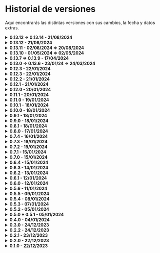 # Historial de versiones

Aquí encontrarás las distintas versiones con sus cambios, la fecha y datos extras.

<details>
  <summary><b>0.13.12 => 0.13.14 - 21/08/2024</b></summary>

- <span style="color: yellow;">Arreglado:</span> Fixes de todo tipo.

</details>

<details>
  <summary><b>0.13.12 - 21/08/2024</b></summary>

- <span style="color: green;">Añadido:</span> Botón de logout.

- <span style="color: green;">Añadido:</span> Traducciones del logout.

- <span style="color: green;">Añadido:</span> Script de mantenimiento de la db.

</details>

<details>
  <summary><b>0.13.11 - 02/08/2024 => 20/08/2024</b></summary>

- <span style="color: green;">Añadido:</span> Traducción completa de la dashboard en los 3 idiomas disponibles.

- <span style="color: green;">Añadido:</span> Posbilidad de utilizar password managers con el login.

- <span style="color: green;">Añadido:</span> Sección de ajustes de usuario para cambiar idioma y cerrar sesión.

- <span style="color: yellow;">Arreglado:</span> Traducciones en las páginas de errores.

- <span style="color: yellow;">Arreglado:</span> La dash únicamente será usable desde PC por cuestiones técnicas.

</details>

<details>
  <summary><b>0.13.10 - 01/05/2024 => 02/05/2024</b></summary>

- <span style="color: green;">Añadido:</span> Posibilidad de utilizar la tecla enter en los formularios relacionados con la autenticación.

- <span style="color: green;">Añadido:</span> Script para descargar el manager, darle permisos y ejecutarlo.

- <span style="color: yellow;">Arreglado:</span> Cambiados los mensajes de las páginas de errores.

- <span style="color: yellow;">Arreglado:</span> Actualización de las dependencias.

- <span style="color: red;">Eliminado:</span> Sistema de changelog en la dashboard (no aporta lo suficiente para tener justificación de ser).

- <span style="color: red;">Eliminado:</span> Script para eliminar tags de GitHub.

</details>

<details>
  <summary><b>0.13.7 => 0.13.9 - 17/04/2024</b></summary>

- <span style="color: yellow;">Arreglado:</span> Fix login con las anteriores credenciales.

</details>

<details>
  <summary><b>0.13.0 => 0.13.6 - 23/01/24 => 24/03/2024</b></summary>

- <span style="color: green;">Añadido:</span> Check mínimo de descripción 100 caracteres.

- <span style="color: green;">Añadido:</span> Generación automática del Docker Container.

- <span style="color: green;">Añadido:</span> Apartado de gestión de usuarios y ruta de eliminación de usuarios.

- <span style="color: green;">Añadido:</span> Sistema de correos electrónicos para distintos aspectos.

- <span style="color: green;">Añadido:</span> Formulario de inicio de sesión y de registro.

- <span style="color: green;">Añadido:</span> Traducción al español del calendario de eventos.

- <span style="color: green;">Añadido:</span> Créditos en el footer de la dashboard.

- <span style="color: yellow;">Arreglado:</span> Vulnerabilidad generada por un console.log.

- <span style="color: yellow;">Arreglado:</span> Limpieza de código innecesario.

- <span style="color: yellow;">Arreglado:</span> Mejoras estéticas en los formularios de inicio de sesión y de registro.

- <span style="color: yellow;">Arreglado:</span> Añadido un healthcheck para comprobar si el contenedor se está ejecutando correctamente.

</details>

<details>
  <summary><b>0.12.3 - 22/01/2024</b></summary>

- <span style="color: green;">Añadido:</span> Mensaje de que no hay eventos por si no hay eventos en la db.

- <span style="color: yellow;">Arreglado:</span> Links de la barra lateral, ahora llevan a los apartados correspondientes.

- <span style="color: yellow;">Arreglado:</span> Solo se muestran los eventos de la semana y si ya no quedan muestra que ya no quedan.

</details>

<details>
  <summary><b>0.12.3 - 22/01/2024</b></summary>

- <span style="color: green;">Añadido:</span> Mensaje de que no hay eventos por si no hay eventos en la db.

- <span style="color: yellow;">Arreglado:</span> Links de la barra lateral, ahora llevan a los apartados correspondientes.

- <span style="color: yellow;">Arreglado:</span> Solo se muestran los eventos de la semana y si ya no quedan muestra que ya no quedan.

</details>

<details>
  <summary><b>0.12.2 - 21/01/2024</b></summary>

- <span style="color: green;">Añadido:</span> Columna tipo de evento en la lista de eventos.

- <span style="color: yellow;">Arreglado:</span> Limitado el ancho de la descripción en la pantalla de la RPi.

</details>

<details>
  <summary><b>0.12.1 - 21/01/2024</b></summary>

- <span style="color: green;">Añadido:</span> Selección del tipo de evento que es al crearlo y editarlo en todas las páginas.

</details>

<details>
  <summary><b>0.12.0 - 20/01/2024</b></summary>

- <span style="color: green;">Añadido:</span> Selección del tipo de evento que es al crearlo y editarlo en la página del calendario.

</details>

<details>
  <summary><b>0.11.1 - 20/01/2024</b></summary>

- <span style="color: green;">Añadido:</span> Análisis automático del código para escanear vulnerabilidades.

- <span style="color: green;">Añadido:</span> Documentación para instalar y actualizar el software.

- <span style="color: yellow;">Arreglado:</span> Link de aviso de nueva versión, arreglada la documentación del repositorio.

</details>

<details>
  <summary><b>0.11.0 - 19/01/2024</b></summary>

- <span style="color: green;">Añadido:</span> Persistencia de los datos cuando se actualiza la aplicación.

- <span style="color: green;">Añadido:</span> Script `npm run docker:remove` para parar la aplicación y eliminar la imagen.

- <span style="color: yellow;">Arreglado:</span> Ahora la aplicación pesa 3 veces menos.

</details>

<details>
  <summary><b>0.10.1 - 18/01/2024</b></summary>

- <span style="color: green;">Añadido:</span> Si no seleccionas eventos múltiples y le das a borrar selección, aparece mensaje de error.

</details>

<details>
  <summary><b>0.10.0 - 18/01/2024</b></summary>

- <span style="color: green;">Añadido:</span> Funcionalidad de eliminar eventos desde la tabla de eventos, de forma individual o masiva.

</details>

<details>
  <summary><b>0.9.1 - 18/01/2024</b></summary>

- <span style="color: yellow;">Arreglado:</span> Funcionalidad de comprobar si existe una nueva versión, antes no comparaba correctamente.

</details>

<details>
  <summary><b>0.9.0 - 18/01/2024</b></summary>

- <span style="color: green;">Añadido:</span> Alerta por si hay una nueva versión del software.

</details>

<details>
  <summary><b>0.8.1 - 18/01/2024</b></summary>

- <span style="color: green;">Añadido:</span> Vista para error 404.

</details>

<details>
  <summary><b>0.8.0 - 17/01/2024</b></summary>

- <span style="color: green;">Añadido:</span> Listado de eventos en una tabla con opciones de imprimirla o generar excel / pdf.

</details>

<details>
  <summary><b>0.7.4 - 16/01/2024</b></summary>

- <span style="color: green;">Añadido:</span> Limitaciones en la cantidad de caracteres del título.

- <span style="color: green;">Añadido:</span> Vistas para los distintos errores del servidor.

</details>

<details>
  <summary><b>0.7.3 - 16/01/2024</b></summary>

- <span style="color: green;">Añadido:</span> Limitaciones de acceso a las páginas web públicas.

- <span style="color: red;">Eliminado:</span> Archivos de assets que no se usan.

</details>

<details>
  <summary><b>0.7.2 - 15/01/2024</b></summary>

- <span style="color: green;">Añadido:</span> Archivos de rutas separadas para cada tipo de rutas.

- <span style="color: green;">Añadido:</span> Archivos de log para las peticiones del servidor.

</details>

<details>
  <summary><b>0.7.1 - 15/01/2024</b></summary>

- <span style="color: green;">Añadido:</span> Registro de las peticiones que se le hacen al servidor.

</details>

<details>
  <summary><b>0.7.0 - 15/01/2024</b></summary>

- <span style="color: green;">Añadido:</span> Efectos visuales en la vista de la RPi.

- <span style="color: yellow;">Arreglado:</span> El changelog ahora tiene un nuevo formato y una nueva versión.

- <span style="color: red;">Eliminado:</span> Carpetas de data y de uploads para evitar problemas en el repositorio.

</details>

<details>
  <summary><b>0.6.4 - 15/01/2024</b></summary>

- <span style="color: green;">Añadido:</span> Ejemplo de .env para configurar la app correctamente.

- <span style="color: green;">Añadido:</span> Variable de entorno `APP_URL`.

- <span style="color: red;">Eliminado:</span> Carpetas de data y de uploads para evitar problemas en el repositorio.

</details>

<details>
  <summary><b>0.6.3 - 14/01/2024</b></summary>

- <span style="color: green;">Añadido:</span> Cuando eliminas un evento, ahora también se elimina la miniatura.

</details>

<details>
  <summary><b>0.6.2 - 13/01/2024</b></summary>

- <span style="color: green;">Añadido:</span> Formulario para subir miniaturas en los eventos.

</details>

<details>
  <summary><b>0.6.1 - 12/01/2024</b></summary>

- <span style="color: yellow;">Arreglado:</span> Calendario ahora empieza en Lunes.

</details>

<details>
  <summary><b>0.6.0 - 12/01/2024</b></summary>

- <span style="color: green;">Añadido:</span> Frontend para las pantallas de la biblioteca.

</details>

<details>
  <summary><b>0.5.6 - 11/01/2024</b></summary>

- <span style="color: green;">Añadido:</span> Fichero con las funciones de la base de datos de eventos.

- <span style="color: yellow;">Arreglado:</span> Los eventos ya no se pueden duplicar por su ID.

</details>

<details>
  <summary><b>0.5.5 - 09/01/2024</b></summary>

- <span style="color: green;">Añadido:</span> Fichero de Docker para generar containers de la app.

- <span style="color: green;">Añadido:</span> Script `npm run docker:build` para poder generar el container con la aplicación y `docker:run` desplegarlo. Añadido los scripts de versioning.

</details>

<details>
  <summary><b>0.5.4 - 08/01/2024</b></summary>

- <span style="color: green;">Añadido:</span> Botón de eliminar evento con modal de confirmación.

- <span style="color: green;">Añadido:</span> Script de inicio en package.json.

</details>

<details>
  <summary><b>0.5.3 - 07/01/2024</b></summary>

- <span style="color: green;">Añadido:</span> Formulario para editar evento cuando pulsas en él.

</details>

<details>
  <summary><b>0.5.2 - 05/01/2024</b></summary>

- <span style="color: green;">Añadido:</span> Formulario para añadir evento cuando pulsas una fecha en el calendario.

- <span style="color: yellow;">Arreglado:</span> Changelog ordenado para siempre tener la última actualización por encima.

- <span style="color: yellow;">Arreglado:</span> Links rotos en la barra de navegación.

</details>

<details>
  <summary><b>0.5.0 + 0.5.1 - 05/01/2024</b></summary>

- <span style="color: green;">Añadido:</span> Calendario funcionando y con información del evento si le pulsas click en él.

- <span style="color: yellow;">Arreglado:</span> Conteo de eventos.

- <span style="color: red;">Eliminado:</span> Campo full_desc de la base de datos.

</details>

<details>
  <summary><b>0.4.0 - 04/01/2024</b></summary>

- <span style="color: green;">Añadido:</span> Rutas a través del ruter de express.

- <span style="color: yellow;">Arreglado:</span> Una ruta usaba una DB no existente.

- <span style="color: yellow;">Arreglado:</span> Formulario apuntando a las nuevas rutas.

</details>

<details>
  <summary><b>0.3.0 - 24/12/2023</b></summary>

- <span style="color: green;">Añadido:</span> Rutas automatizadas para testing.

- <span style="color: red;">Eliminado:</span> Varias bases de datos para tener una única.

</details>

<details>
  <summary><b>0.2.2 - 24/12/2023</b></summary>

- <span style="color: green;">Añadido:</span> Formulario para comprobar la existencia de un evento.

</details>

<details>
  <summary><b>0.2.1 - 23/12/2023</b></summary>

- <span style="color: green;">Añadido:</span> Archivo de changelog.

- <span style="color: green;">Añadido:</span> Archivo con tareas futuras.

</details>

<details>
  <summary><b>0.2.0 - 22/12/2023</b></summary>

- <span style="color: green;">Añadido:</span> Eliminar y comprobar eventos.

</details>

<details>
  <summary><b>0.1.0 - 22/12/2023</b></summary>

- <span style="color: green;">Añadido:</span> Código base.

</details>
